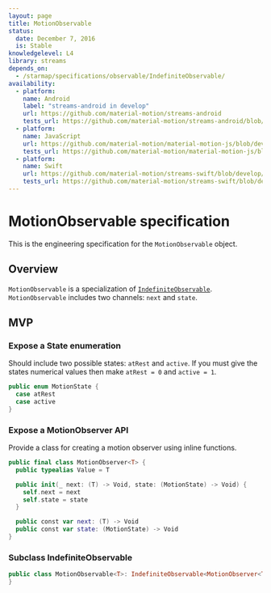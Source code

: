 ```yaml
---
layout: page
title: MotionObservable
status:
  date: December 7, 2016
  is: Stable
knowledgelevel: L4
library: streams
depends_on:
  - /starmap/specifications/observable/IndefiniteObservable/
availability:
  - platform:
    name: Android
    label: "streams-android in develop"
    url: https://github.com/material-motion/streams-android
    tests_url: https://github.com/material-motion/streams-android/blob/develop/library/src/test/java/com/google/android/material/motion/streams/MotionObservableTests.java
  - platform:
    name: JavaScript
    url: https://github.com/material-motion/material-motion-js/blob/develop/packages/streams/src/MotionObservable.ts
    tests_url: https://github.com/material-motion/material-motion-js/blob/develop/packages/streams/src/__tests__/MotionObservable.test.ts
  - platform:
    name: Swift
    url: https://github.com/material-motion/streams-swift/blob/develop/src/MotionObservable.swift
    tests_url: https://github.com/material-motion/streams-swift/blob/develop/tests/unit/MotionObservableTests.swift
---
```


# MotionObservable specification

This is the engineering specification for the `MotionObservable` object.

## Overview

`MotionObservable` is a specialization of [`IndefiniteObservable`](IndefiniteObservable).
`MotionObservable` includes two channels: `next` and `state`.

## MVP

### Expose a State enumeration

Should include two possible states: `atRest` and `active`. If you must give the states numerical
values then make `atRest = 0` and `active = 1`.

```swift
public enum MotionState {
  case atRest
  case active
}
```

### Expose a MotionObserver API

Provide a class for creating a motion observer using inline functions.

```swift
public final class MotionObserver<T> {
  public typealias Value = T

  public init(_ next: (T) -> Void, state: (MotionState) -> Void) {
    self.next = next
    self.state = state
  }

  public const var next: (T) -> Void
  public const var state: (MotionState) -> Void
}
```

### Subclass IndefiniteObservable

```swift
public class MotionObservable<T>: IndefiniteObservable<MotionObserver<T>> {
}
```
